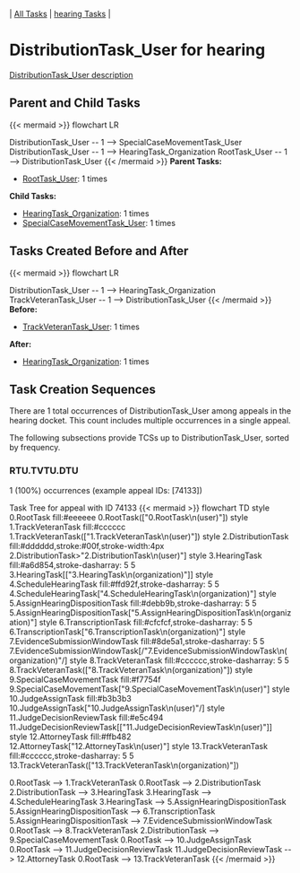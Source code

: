 ---
---
<!-- DO NOT EDIT THIS FILE.  This file is autogenerated. -->
| [All Tasks](../alltasks.md) | [hearing Tasks](tasklist.md) |

# DistributionTask_User for hearing

[DistributionTask_User description](../task_descr/DistributionTask_User.md)

## Parent and Child Tasks

{{< mermaid >}}
flowchart LR

DistributionTask_User -- 1 --> SpecialCaseMovementTask_User
DistributionTask_User -- 1 --> HearingTask_Organization
RootTask_User -- 1 --> DistributionTask_User
{{< /mermaid >}}
**Parent Tasks:**

   * [RootTask_User](RootTask_User.md): 1 times

**Child Tasks:**

   * [HearingTask_Organization](HearingTask_Organization.md): 1 times
   * [SpecialCaseMovementTask_User](SpecialCaseMovementTask_User.md): 1 times

## Tasks Created Before and After

{{< mermaid >}}
flowchart LR

DistributionTask_User -- 1 --> HearingTask_Organization
TrackVeteranTask_User -- 1 --> DistributionTask_User
{{< /mermaid >}}
**Before:**

   * [TrackVeteranTask_User](TrackVeteranTask_User.md): 1 times

**After:**

   * [HearingTask_Organization](HearingTask_Organization.md): 1 times

## Task Creation Sequences

There are 1 total occurrences of DistributionTask_User among appeals in the hearing docket.  This count includes multiple occurrences in a single appeal.

The following subsections provide TCSs up to DistributionTask_User, sorted by frequency.

### RTU.TVTU.DTU

1 (100%) occurrences (example appeal IDs: [74133])

Task Tree for appeal with ID 74133
{{< mermaid >}}
flowchart TD
style 0.RootTask fill:#eeeeee
  0.RootTask(["0.RootTask\n(user)"])
style 1.TrackVeteranTask fill:#cccccc
  1.TrackVeteranTask(["1.TrackVeteranTask\n(user)"])
style 2.DistributionTask fill:#dddddd,stroke:#00f,stroke-width:4px
  2.DistributionTask>"2.DistributionTask\n(user)"]
style 3.HearingTask fill:#a6d854,stroke-dasharray: 5 5
  3.HearingTask[["3.HearingTask\n(organization)"]]
style 4.ScheduleHearingTask fill:#ffd92f,stroke-dasharray: 5 5
  4.ScheduleHearingTask["4.ScheduleHearingTask\n(organization)"]
style 5.AssignHearingDispositionTask fill:#debb9b,stroke-dasharray: 5 5
  5.AssignHearingDispositionTask["5.AssignHearingDispositionTask\n(organization)"]
style 6.TranscriptionTask fill:#cfcfcf,stroke-dasharray: 5 5
  6.TranscriptionTask["6.TranscriptionTask\n(organization)"]
style 7.EvidenceSubmissionWindowTask fill:#8de5a1,stroke-dasharray: 5 5
  7.EvidenceSubmissionWindowTask[/"7.EvidenceSubmissionWindowTask\n(organization)"/]
style 8.TrackVeteranTask fill:#cccccc,stroke-dasharray: 5 5
  8.TrackVeteranTask(["8.TrackVeteranTask\n(organization)"])
style 9.SpecialCaseMovementTask fill:#f7754f
  9.SpecialCaseMovementTask["9.SpecialCaseMovementTask\n(user)"]
style 10.JudgeAssignTask fill:#b3b3b3
  10.JudgeAssignTask[\"10.JudgeAssignTask\n(user)"/]
style 11.JudgeDecisionReviewTask fill:#e5c494
  11.JudgeDecisionReviewTask[["11.JudgeDecisionReviewTask\n(user)"]]
style 12.AttorneyTask fill:#ffb482
  12.AttorneyTask["12.AttorneyTask\n(user)"]
style 13.TrackVeteranTask fill:#cccccc,stroke-dasharray: 5 5
  13.TrackVeteranTask(["13.TrackVeteranTask\n(organization)"])

0.RootTask --> 1.TrackVeteranTask
0.RootTask --> 2.DistributionTask
2.DistributionTask --> 3.HearingTask
3.HearingTask --> 4.ScheduleHearingTask
3.HearingTask --> 5.AssignHearingDispositionTask
5.AssignHearingDispositionTask --> 6.TranscriptionTask
5.AssignHearingDispositionTask --> 7.EvidenceSubmissionWindowTask
0.RootTask --> 8.TrackVeteranTask
2.DistributionTask --> 9.SpecialCaseMovementTask
0.RootTask --> 10.JudgeAssignTask
0.RootTask --> 11.JudgeDecisionReviewTask
11.JudgeDecisionReviewTask --> 12.AttorneyTask
0.RootTask --> 13.TrackVeteranTask
{{< /mermaid >}}


